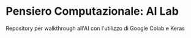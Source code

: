 # Pensiero Computazionale: AI Lab
Repository per walkthrough all'AI con l'utilizzo di Google Colab e Keras
